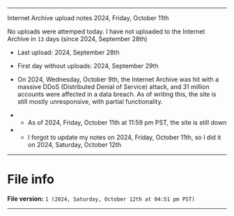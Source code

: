 
***

Internet Archive upload notes 2024, Friday, October 11th

No uploads were attemped today. I have not uploaded to the Internet Archive in `13` days (since 2024, September 28th)

- Last upload: 2024, September 28th
- First day without uploads: 2024, September 29th

- On 2024, Wednesday, October 9th, the Internet Archive was hit with a massive DDoS (Distributed Denial of Service) attack, and 31 million accounts were affected in a data breach. As of writing this, the site is still mostly unresponsive, with partial functionality.
- - As of 2024, Friday, October 11th at 11:59 pm PST, the site is still down
- - I forgot to update my notes on 2024, Friday, October 11th, so I did it on 2024, Saturday, October 12th

***

# File info

**File version:** `1 (2024, Saturday, October 12th at 04:51 pm PST)`

***

